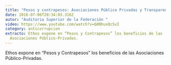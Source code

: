 ```yaml
---
title: "Pesos y contrapesos: Asociaciones Público Privadas y Transparencia"
date: 2016-07-06T20:34:03.316Z
autor: "Auditoria Superior de la Federación "
video: https://www.youtube.com/watch?v=QdNhuxQcSvI
category: anticorrupcion
extracto: Ethos expone en “Pesos y Contrapesos” los beneficios de las
  Asociaciones Público-Privadas.
---
```

Ethos expone en “Pesos y Contrapesos” los beneficios de las Asociaciones Público-Privadas.